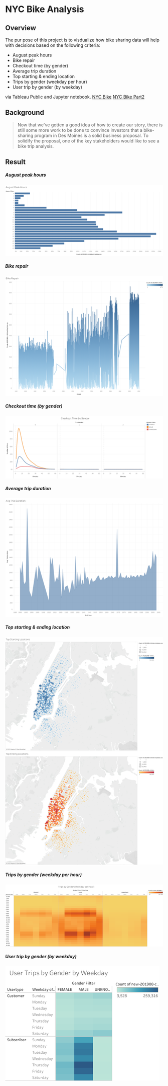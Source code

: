 # NYC Bike Analysis
## Overview
The pur pose of this project is to visdualize how bike sharing data will help with decisions based on the following criteria:
- August peak hours
- Bike repair
- Checkout time (by gender)
- Average trip duration
- Top starting & ending location
- Trips by gender (weekday per hour)
- User trip by gender (by weekday)

via Tableau Public and Jupyter notebook.
[NYC Bike](https://public.tableau.com/app/profile/william.wang3592/viz/NYCBike_16329637416570/NYCStory)
[NYC Bike Part2](https://public.tableau.com/app/profile/william.wang3592/viz/NYCBikeAnalysisPart2/BikeUtilization)

## Background
>Now that we've gotten a good idea of how to create our story, there is still some more work to be done to convince investors that a bike-sharing program in Des Moines is a solid business proposal. To solidify the proposal, one of the key stakeholders would like to see a bike trip analysis.

## Result
##### August peak hours
![](https://github.com/WilliamBHW/bikesharing/blob/main/Resources/August%20Peak%20Hours.png)
##### Bike repair
![](https://github.com/WilliamBHW/bikesharing/blob/main/Resources/Bike%20Repair.png)
##### Checkout time (by gender)
![](https://github.com/WilliamBHW/bikesharing/blob/main/Resources/Checkout%20Time%20by%20Gender.png)
##### Average trip duration
![](https://github.com/WilliamBHW/bikesharing/blob/main/Resources/Avg%20Trip%20Duration.png)
##### Top starting & ending location
![](https://github.com/WilliamBHW/bikesharing/blob/main/Resources/Top%20Starting%20Locations.png)
![](https://github.com/WilliamBHW/bikesharing/blob/main/Resources/Top%20Ending%20Locations.png)
##### Trips by gender (weekday per hour)
![](https://github.com/WilliamBHW/bikesharing/blob/main/Resources/Trips%20by%20Gender%20(Weekday%20per%20Hour).png)
##### User trip by gender (by weekday)
![](https://github.com/WilliamBHW/bikesharing/blob/main/Resources/User%20Trips%20by%20Gender%20by%20Weekday.png)
